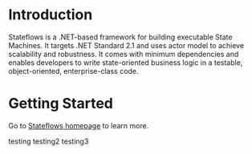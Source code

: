 # Introduction 
Stateflows is a .NET-based framework for building executable State Machines. It targets .NET Standard 2.1 and uses actor model to achieve scalability and robustness. It comes with minimum dependencies and enables developers to write state-oriented business logic in a testable, object-oriented, enterprise-class code.

# Getting Started
Go to [Stateflows homepage](https://www.stateflows.net) to learn more.

testing
testing2
testing3